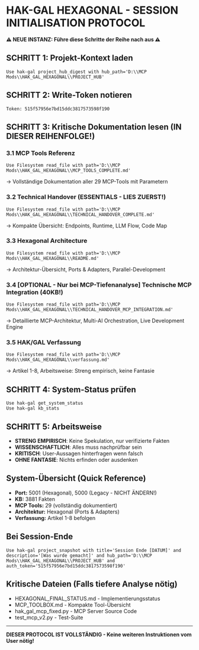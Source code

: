# HAK-GAL HEXAGONAL - SESSION INITIALISATION PROTOCOL

**⚠️ NEUE INSTANZ: Führe diese Schritte der Reihe nach aus ⚠️**

## SCHRITT 1: Projekt-Kontext laden
```
Use hak-gal project_hub_digest with hub_path='D:\\MCP Mods\\HAK_GAL_HEXAGONAL\\PROJECT_HUB'
```

## SCHRITT 2: Write-Token notieren
```
Token: 515f57956e7bd15ddc3817573598f190
```

## SCHRITT 3: Kritische Dokumentation lesen (IN DIESER REIHENFOLGE!)

### 3.1 MCP Tools Referenz
```
Use Filesystem read_file with path='D:\\MCP Mods\\HAK_GAL_HEXAGONAL\\MCP_TOOLS_COMPLETE.md'
```
→ Vollständige Dokumentation aller 29 MCP-Tools mit Parametern

### 3.2 Technical Handover (ESSENTIALS - LIES ZUERST!)
```
Use Filesystem read_file with path='D:\\MCP Mods\\HAK_GAL_HEXAGONAL\\TECHNICAL_HANDOVER_COMPLETE.md'
```
→ Kompakte Übersicht: Endpoints, Runtime, LLM Flow, Code Map

### 3.3 Hexagonal Architecture
```
Use Filesystem read_file with path='D:\\MCP Mods\\HAK_GAL_HEXAGONAL\\README.md'
```
→ Architektur-Übersicht, Ports & Adapters, Parallel-Development

### 3.4 [OPTIONAL - Nur bei MCP-Tiefenanalyse] Technische MCP Integration (40KB!)
```
Use Filesystem read_file with path='D:\\MCP Mods\\HAK_GAL_HEXAGONAL\\TECHNICAL_HANDOVER_MCP_INTEGRATION.md'
```
→ Detaillierte MCP-Architektur, Multi-AI Orchestration, Live Development Engine

### 3.5 HAK/GAL Verfassung
```
Use Filesystem read_file with path='D:\\MCP Mods\\HAK_GAL_HEXAGONAL\\verfassung.md'
```
→ Artikel 1-8, Arbeitsweise: Streng empirisch, keine Fantasie

## SCHRITT 4: System-Status prüfen
```
Use hak-gal get_system_status
Use hak-gal kb_stats
```

## SCHRITT 5: Arbeitsweise
- **STRENG EMPIRISCH**: Keine Spekulation, nur verifizierte Fakten
- **WISSENSCHAFTLICH**: Alles muss nachprüfbar sein
- **KRITISCH**: User-Aussagen hinterfragen wenn falsch
- **OHNE FANTASIE**: Nichts erfinden oder ausdenken

## System-Übersicht (Quick Reference)
- **Port:** 5001 (Hexagonal), 5000 (Legacy - NICHT ÄNDERN!)
- **KB:** 3881 Fakten
- **MCP Tools:** 29 (vollständig dokumentiert)
- **Architektur:** Hexagonal (Ports & Adapters)
- **Verfassung:** Artikel 1-8 befolgen

## Bei Session-Ende
```
Use hak-gal project_snapshot with title='Session Ende [DATUM]' and description='[Was wurde gemacht]' and hub_path='D:\\MCP Mods\\HAK_GAL_HEXAGONAL\\PROJECT_HUB' and auth_token='515f57956e7bd15ddc3817573598f190'
```

## Kritische Dateien (Falls tiefere Analyse nötig)
- HEXAGONAL_FINAL_STATUS.md - Implementierungsstatus
- MCP_TOOLBOX.md - Kompakte Tool-Übersicht
- hak_gal_mcp_fixed.py - MCP Server Source Code
- test_mcp_v2.py - Test-Suite

---
**DIESER PROTOCOL IST VOLLSTÄNDIG - Keine weiteren Instruktionen vom User nötig!**
